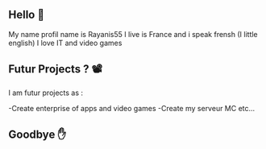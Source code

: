 ## Hello 👋
My name profil name is Rayanis55
I live is France and i speak frensh (I little english)
I love IT and video games

## Futur Projects ? 📽️
I am futur projects as :

-Create enterprise of apps and video games
-Create my serveur MC
etc...

## Goodbye ✋
